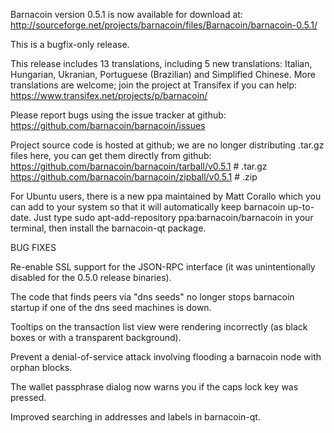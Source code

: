 Barnacoin version 0.5.1 is now available for download at:
http://sourceforge.net/projects/barnacoin/files/Barnacoin/barnacoin-0.5.1/

This is a bugfix-only release.

This release includes 13 translations, including 5 new translations:
Italian, Hungarian, Ukranian, Portuguese (Brazilian) and Simplified Chinese.
More translations are welcome; join the project at Transifex if you can help:
https://www.transifex.net/projects/p/barnacoin/

Please report bugs using the issue tracker at github:
https://github.com/barnacoin/barnacoin/issues

Project source code is hosted at github; we are no longer
distributing .tar.gz files here, you can get them
directly from github:
https://github.com/barnacoin/barnacoin/tarball/v0.5.1  # .tar.gz
https://github.com/barnacoin/barnacoin/zipball/v0.5.1  # .zip

For Ubuntu users, there is a new ppa maintained by Matt Corallo which
you can add to your system so that it will automatically keep
barnacoin up-to-date.  Just type
sudo apt-add-repository ppa:barnacoin/barnacoin
in your terminal, then install the barnacoin-qt package.


BUG FIXES

Re-enable SSL support for the JSON-RPC interface (it was unintentionally
disabled for the 0.5.0 release binaries).

The code that finds peers via "dns seeds" no longer stops barnacoin startup
if one of the dns seed machines is down.

Tooltips on the transaction list view were rendering incorrectly (as black boxes
or with a transparent background).

Prevent a denial-of-service attack involving flooding a barnacoin node with
orphan blocks.

The wallet passphrase dialog now warns you if the caps lock key was pressed.

Improved searching in addresses and labels in barnacoin-qt.
